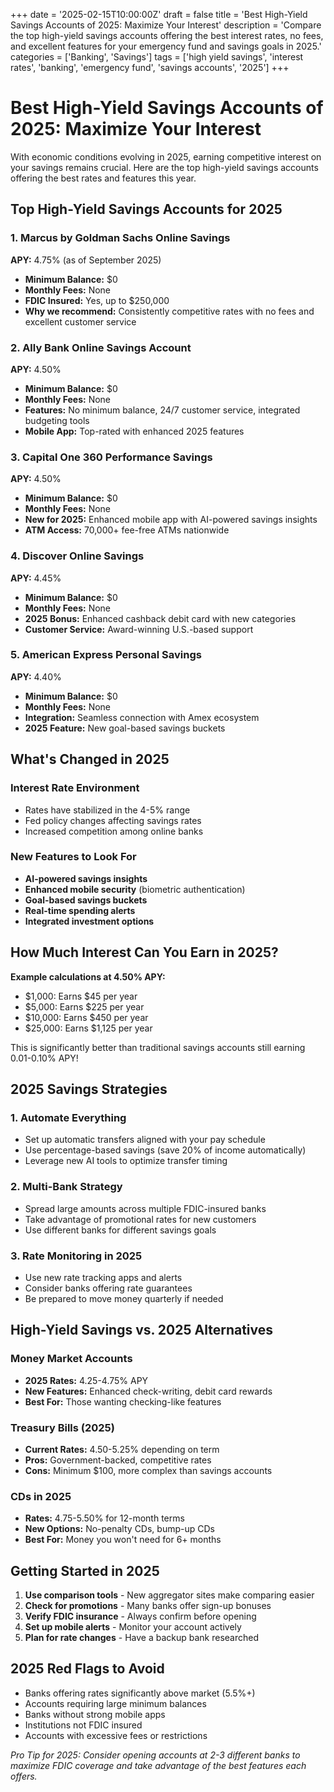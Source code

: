+++
date = '2025-02-15T10:00:00Z'
draft = false
title = 'Best High-Yield Savings Accounts of 2025: Maximize Your Interest'
description = 'Compare the top high-yield savings accounts offering the best interest rates, no fees, and excellent features for your emergency fund and savings goals in 2025.'
categories = ['Banking', 'Savings']
tags = ['high yield savings', 'interest rates', 'banking', 'emergency fund', 'savings accounts', '2025']
+++

# Best High-Yield Savings Accounts of 2025: Maximize Your Interest

With economic conditions evolving in 2025, earning competitive interest on your savings remains crucial. Here are the top high-yield savings accounts offering the best rates and features this year.

## Top High-Yield Savings Accounts for 2025

### 1. Marcus by Goldman Sachs Online Savings
**APY:** 4.75% (as of September 2025)
- **Minimum Balance:** $0
- **Monthly Fees:** None
- **FDIC Insured:** Yes, up to $250,000
- **Why we recommend:** Consistently competitive rates with no fees and excellent customer service

### 2. Ally Bank Online Savings Account
**APY:** 4.50%
- **Minimum Balance:** $0
- **Monthly Fees:** None
- **Features:** No minimum balance, 24/7 customer service, integrated budgeting tools
- **Mobile App:** Top-rated with enhanced 2025 features

### 3. Capital One 360 Performance Savings
**APY:** 4.50%
- **Minimum Balance:** $0
- **Monthly Fees:** None
- **New for 2025:** Enhanced mobile app with AI-powered savings insights
- **ATM Access:** 70,000+ fee-free ATMs nationwide

### 4. Discover Online Savings
**APY:** 4.45%
- **Minimum Balance:** $0
- **Monthly Fees:** None
- **2025 Bonus:** Enhanced cashback debit card with new categories
- **Customer Service:** Award-winning U.S.-based support

### 5. American Express Personal Savings
**APY:** 4.40%
- **Minimum Balance:** $0
- **Monthly Fees:** None
- **Integration:** Seamless connection with Amex ecosystem
- **2025 Feature:** New goal-based savings buckets

## What's Changed in 2025

### Interest Rate Environment
- Rates have stabilized in the 4-5% range
- Fed policy changes affecting savings rates
- Increased competition among online banks

### New Features to Look For
- **AI-powered savings insights**
- **Enhanced mobile security** (biometric authentication)
- **Goal-based savings buckets**
- **Real-time spending alerts**
- **Integrated investment options**

## How Much Interest Can You Earn in 2025?

**Example calculations at 4.50% APY:**
- $1,000: Earns $45 per year
- $5,000: Earns $225 per year
- $10,000: Earns $450 per year
- $25,000: Earns $1,125 per year

This is significantly better than traditional savings accounts still earning 0.01-0.10% APY!

## 2025 Savings Strategies

### 1. Automate Everything
- Set up automatic transfers aligned with your pay schedule
- Use percentage-based savings (save 20% of income automatically)
- Leverage new AI tools to optimize transfer timing

### 2. Multi-Bank Strategy
- Spread large amounts across multiple FDIC-insured banks
- Take advantage of promotional rates for new customers
- Use different banks for different savings goals

### 3. Rate Monitoring in 2025
- Use new rate tracking apps and alerts
- Consider banks offering rate guarantees
- Be prepared to move money quarterly if needed

## High-Yield Savings vs. 2025 Alternatives

### Money Market Accounts
- **2025 Rates:** 4.25-4.75% APY
- **New Features:** Enhanced check-writing, debit card rewards
- **Best For:** Those wanting checking-like features

### Treasury Bills (2025)
- **Current Rates:** 4.50-5.25% depending on term
- **Pros:** Government-backed, competitive rates
- **Cons:** Minimum $100, more complex than savings accounts

### CDs in 2025
- **Rates:** 4.75-5.50% for 12-month terms
- **New Options:** No-penalty CDs, bump-up CDs
- **Best For:** Money you won't need for 6+ months

## Getting Started in 2025

1. **Use comparison tools** - New aggregator sites make comparing easier
2. **Check for promotions** - Many banks offer sign-up bonuses
3. **Verify FDIC insurance** - Always confirm before opening
4. **Set up mobile alerts** - Monitor your account actively
5. **Plan for rate changes** - Have a backup bank researched

## 2025 Red Flags to Avoid

- Banks offering rates significantly above market (5.5%+)
- Accounts requiring large minimum balances
- Banks without strong mobile apps
- Institutions not FDIC insured
- Accounts with excessive fees or restrictions

*Pro Tip for 2025: Consider opening accounts at 2-3 different banks to maximize FDIC coverage and take advantage of the best features each offers.*
